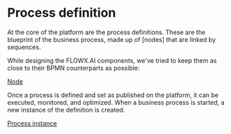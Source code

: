 # Process definition

At the core of the platform are the process definitions. These are the blueprint of the business process, made up of [nodes] that are linked by sequences.

While designing the FLOWX.AI components, we've tried to keep them as close to their BPMN counterparts as possible:

[Node](../../node/node.md)

Once a process is defined and set as published on the platform, it can be executed, monitored, and optimized. When a business process is started, a new instance of the definition is created.


[Process instance](process-instance)
